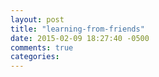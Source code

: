 ```yaml
---
layout: post
title: "learning-from-friends"
date: 2015-02-09 18:27:40 -0500
comments: true
categories: 
---
```


